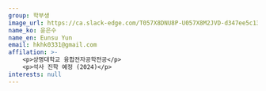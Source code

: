 ```yaml
---
group: 학부생
image_url: https://ca.slack-edge.com/T057X8DNU8P-U057X8M2JVD-d347ee5c13dc-72
name_ko: 윤은수
name_en: Eunsu Yun
email: hkhk0331@gmail.com
affilation: >-
    <p>상명대학교 융합전자공학전공</p>
    <p>석사 진학 예정 (2024)</p>
interests: null
---
```

